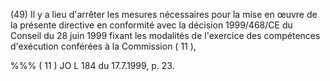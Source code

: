 (49) Il y a lieu d'arrêter les mesures nécessaires pour la mise en œuvre de la présente directive en conformité avec la décision 1999/468/CE du Conseil du 28 juin 1999 fixant les modalités de l'exercice des compétences d'exécution conférées à la Commission ( 11 ),

%%% ( 11 ) JO L 184 du 17.7.1999, p. 23.